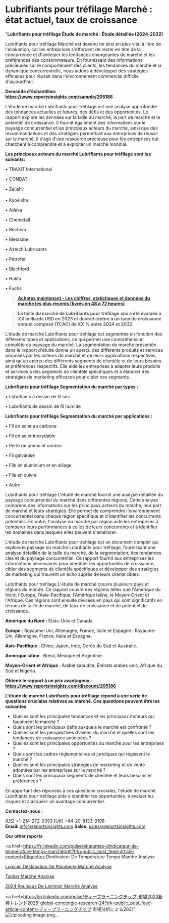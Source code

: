 # Lubrifiants pour tréfilage Marché : état actuel, taux de croissance

"<strong>Lubrifiants pour tréfilage Étude de marché : Étude détaillée (2024-2032)</strong>

Lubrifiants pour tréfilage Marché est devenu de plus en plus vital à l'ère de l'évaluation, car les entreprises s'efforcent de rester en tête de la concurrence et d'anticiper les tendances changeantes du marché et les préférences des consommateurs. En fournissant des informations précieuses sur le comportement des clients, les tendances du marché et la dynamique concurrentielle, nous aidons à développer des stratégies efficaces pour réussir dans l'environnement commercial difficile d'aujourd'hui.

<strong>Demande d'échantillon: <a href=https://www.reportsinsights.com/sample/205186>https://www.reportsinsights.com/sample/205186</a></strong>

L'étude de marché Lubrifiants pour tréfilage est une analyse approfondie des tendances actuelles et futures, des défis et des opportunités. Le rapport explore les données sur la taille du marché, la part de marché et le potentiel de croissance. Il fournit également des informations sur le paysage concurrentiel et les principaux acteurs du marché, ainsi que des recommandations et des stratégies permettant aux entreprises de réussir sur le marché. Il s'agit d'une ressource précieuse pour les entreprises qui cherchent à comprendre et à exploiter un marché mondial.

<strong>Les principaux acteurs du marché Lubrifiants pour tréfilage sont les suivants:</strong>

• TRAXIT International

• CONDAT

• Zellerᩧꖊ

• Kyoeisha

• Adeka

• Chemetall

• Bechem

• Metalube

• Aztech Lubricants

• Petrofer

• Blachford

• Holifa

• Fuchs
<blockquote><a href=https://www.reportsinsights.com/buynow/205186><span style=text-decoration: underline;><strong>Achetez maintenant - Les chiffres, statistiques et données du marché les plus récents [livrés en 48 à 72 heures]</strong></span></a></blockquote>
<blockquote><span style=text-decoration: underline;><strong>La taille du marché de Lubrifiants pour tréfilage ans a été évaluée à XX milliards USD en 2023 et devrait croître à un taux de croissance annuel composé (TCAC) de XX % entre 2024 et 2032.</strong></span></blockquote>
L'étude de marché Lubrifiants pour tréfilage est segmentée en fonction des différents types et applications, ce qui permet une compréhension complète du paysage du marché. La segmentation du marché présentée dans le rapport d'étude donne un aperçu des différents produits et services proposés par les acteurs du marché et de leurs applications respectives, ainsi qu'un aperçu des différents segments de clientèle et de leurs besoins et préférences respectifs. Elle aide les entreprises à adapter leurs produits et services à des segments de clientèle spécifiques et à élaborer des stratégies de marketing efficaces pour cibler ces segments.

<strong>Lubrifiants pour tréfilage Segmentation du marché par types :</strong>

• Lubrifiants à dessin de fil sec

• Lubrifiants de dessin de fil humide

<strong>Lubrifiants pour tréfilage Segmentation du marché par applications :</strong>

• Fil en acier au carbone

• Fil en acier inoxydable

• Perle de pneus et cordon

• Fil galvanisé

• Fils en aluminium et en alliage

• Fils en cuivre

• Autre

Lubrifiants pour tréfilage L'étude de marché fournit une analyse détaillée du paysage concurrentiel du marché dans différentes régions. Cette analyse comprend des informations sur les principaux acteurs du marché, leur part de marché et leurs stratégies. Elle permet de comprendre l'environnement concurrentiel dans chaque région spécifique et d'identifier les concurrents potentiels. En outre, l'analyse du marché par région aide les entreprises à comparer leurs performances à celles de leurs concurrents et à identifier les domaines dans lesquels elles peuvent s'améliorer.

L'étude de marché Lubrifiants pour tréfilage est un document complet qui explore le paysage du marché Lubrifiants pour tréfilage, fournissant une analyse détaillée de la taille du marché, de la segmentation, des tendances clés et du paysage concurrentiel. Ce rapport fournit aux entreprises les informations nécessaires pour identifier les opportunités de croissance, cibler des segments de clientèle spécifiques et développer des stratégies de marketing qui trouvent un écho auprès de leurs clients cibles.

Lubrifiants pour tréfilage L'étude de marché couvre plusieurs pays et régions du monde. Ce rapport couvre des régions telles que l'Amérique du Nord, l'Europe, l'Asie-Pacifique, l'Amérique latine, le Moyen-Orient et l'Afrique. Ces régions sont ensuite divisées en pays qui sont significatifs en termes de taille de marché, de taux de croissance et de potentiel de croissance..

<strong>Amérique du Nord :</strong> États-Unis et Canada.

<strong>Europe</strong> : Royaume-Uni, Allemagne, France, Italie et Espagne : Royaume-Uni, Allemagne, France, Italie et Espagne.

<strong>Asie-Pacifique</strong> : Chine, Japon, Inde, Corée du Sud et Australie.

<strong>Amérique latine</strong> : Brésil, Mexique et Argentine.

<strong>Moyen-Orient et Afrique</strong> : Arabie saoudite, Émirats arabes unis, Afrique du Sud et Nigeria.

<strong>Obtenir le rapport à un prix avantageux : <a href=https://www.reportsinsights.com/discount/205186>https://www.reportsinsights.com/discount/205186</a></strong>

<strong>L'étude de marché Lubrifiants pour tréfilage répond à une série de questions cruciales relatives au marché. Ces questions peuvent être les suivantes</strong>
<ul>
  <li>Quelles sont les principales tendances et les principaux moteurs qui façonnent le marché ?</li>
  <li>Quels sont les principaux défis auxquels le marché est confronté ?</li>
  <li>Quelles sont les perspectives d'avenir du marché et quelles sont les tendances de croissance anticipées ?</li>
  <li>Quelles sont les principales opportunités du marché pour les entreprises ?</li>
  <li>Quels sont les cadres réglementaires et juridiques qui régissent le marché ?</li>
  <li>Quelles sont les principales stratégies de marketing et de vente adoptées par les entreprises sur le marché ?</li>
  <li>Quels sont les principaux segments de clientèle et leurs besoins et préférences ?</li>
</ul>
En apportant des réponses à ces questions cruciales, l'étude de marché Lubrifiants pour tréfilage aide à identifier les opportunités, à évaluer les risques et à acquérir un avantage concurrentiel.

<strong>Contactez-nous :</strong>

(US) +1-214-272-0393
(UK) +44-20-8133-9198
<strong>Email:</strong> <a>info@reportsinsights.com</a>
<strong>Sales:</strong> <a>sales@reportsinsights.com</a>

<strong>Our other reports</strong>

<a href=https://fr.linkedin.com/pulse/étiquettes-dindicateur-de-température-temps-marchéprêt?trk=public_post_feed-article-content>Étiquettes Dindicateur De Température Temps Marché Analyse</a>

<a href=https://www.linkedin.com/pulse/logiciel-destimation-de-plomberie-march%C3%A9-perspectives-dfelf/>Logiciel Destimation De Plomberie Marché Analyse</a>

<a href=https://www.linkedin.com/pulse/tablier-march%C3%A9-paysage-du-jusquen-2032-avec-des-diw5f/>Tablier Marché Analyse</a>

<a href=https://www.linkedin.com/pulse/2024-rouleaux-de-laminoir-march%C3%A9-segmentation-cmwac/>2024 Rouleaux De Laminoir Marché Analyse</a>

<a href=https://jp.linkedin.com/pulse/ディープラーニングチップ-市場2023新興トレンド2028-global-concengic-research-24?trk=public_post_feed-article-content>ディープラーニングチップ 市場分析による2031</a>"
![Uploading image.png…]()

